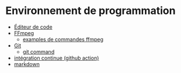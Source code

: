 # Environnement de programmation

<!-- start-replace-subnav -->
* [Éditeur de code](/03-savoirs/01/03-environnement-programmation/editeur-code/)
* [FFmpeg](/03-savoirs/01/03-environnement-programmation/ffmpeg/)
    * [examples de commandes ffmpeg](/03-savoirs/01/03-environnement-programmation/ffmpeg/examples-ffmpeg/)
* [Git ](/03-savoirs/01/03-environnement-programmation/git/)
    * [git command](/03-savoirs/01/03-environnement-programmation/git/git-command/)
* [intégration continue (github action)](/03-savoirs/01/03-environnement-programmation/integration-continue/)
* [markdown](/03-savoirs/01/03-environnement-programmation/markdown/)
<!-- end-replace-subnav -->
